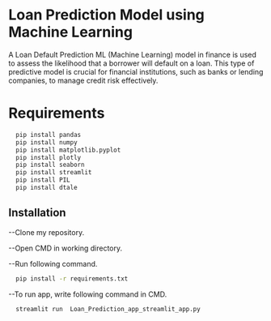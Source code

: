 
# Loan Prediction Model using Machine Learning

A Loan Default Prediction ML (Machine Learning) model in finance is used to assess the likelihood that a borrower will default on a loan. This type of predictive model is crucial for financial institutions, such as banks or lending companies, to manage credit risk effectively. 

# Requirements
```bash
  pip install pandas
  pip install numpy
  pip install matplotlib.pyplot
  pip install plotly
  pip install seaborn
  pip install streamlit
  pip install PIL
  pip install dtale
```

## Installation

--Clone my repository.

--Open CMD in working directory.

--Run following command.



```bash
  pip install -r requirements.txt

```

--To run app, write following command in CMD.

```bash
  streamlit run  Loan_Prediction_app_streamlit_app.py
